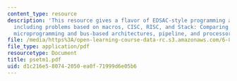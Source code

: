 ```yaml
---
content_type: resource
description: 'This resource gives a flavor of EDSAC-style programming and its limitations
  including problems based on macros, CISC, RISC, and Stack: Comparing ISAs, stack,
  microprogramming and bus-based architectures, pipeline, and processor design.'
file: /media/https%3A/open-learning-course-data-rc.s3.amazonaws.com/6-823-computer-system-architecture-fall-2005/d1c216e580742050ea0f71999d6e05b6_psetm1.pdf
file_type: application/pdf
resourcetype: Document
title: psetm1.pdf
uid: d1c216e5-8074-2050-ea0f-71999d6e05b6
---
```

